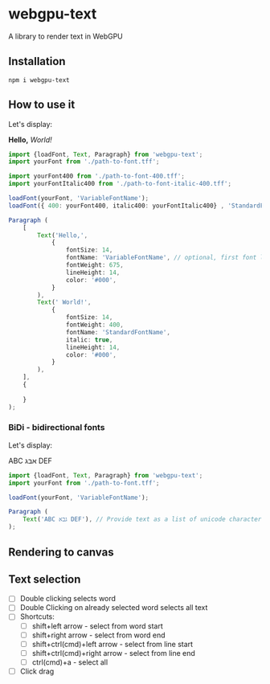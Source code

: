 # webgpu-text
A library to render text in WebGPU

## Installation

```shell
npm i webgpu-text
```

## How to use it

Let's display:

<b>Hello,</b> <i>World!</i>

```typescript
import {loadFont, Text, Paragraph} from 'webgpu-text';
import yourFont from './path-to-font.tff';

import yourFont400 from './path-to-font-400.tff';
import yourFontItalic400 from './path-to-font-italic-400.tff';

loadFont(yourFont, 'VariableFontName');
loadFont({ 400: yourFont400, italic400: yourFontItalic400} , 'StandardFontName');

Paragraph (
    [
        Text('Hello,', 
            {
                fontSize: 14,
                fontName: 'VariableFontName', // optional, first font loaded is set as default
                fontWeight: 675,
                lineHeight: 14,
                color: '#000',
            }
        ),
        Text(' World!', 
            {
                fontSize: 14,
                fontWeight: 400,
                fontName: 'StandardFontName',
                italic: true,
                lineHeight: 14,
                color: '#000',
            }
        ),
    ],
    {
        
    }
);
```

### BiDi - bidirectional fonts

Let's display:

ABC אבג DEF

```typescript
import {loadFont, Text, Paragraph} from 'webgpu-text';
import yourFont from './path-to-font.tff';

loadFont(yourFont, 'VariableFontName');

Paragraph (
    Text('ABC גבא DEF'), // Provide text as a list of unicode characters, BiDi will automatically rearrange characters
);
```

## Rendering to canvas



## Text selection

  - [ ] Double clicking selects word
  - [ ] Double Clicking on already selected word selects all text
  - [ ] Shortcuts:
    - [ ] shift+left arrow - select from word start
    - [ ] shift+right arrow - select from word end
    - [ ] shift+ctrl(cmd)+left arrow - select from line start
    - [ ] shift+ctrl(cmd)+right arrow - select from line end
    - [ ] ctrl(cmd)+a - select all
  - [ ] Click drag